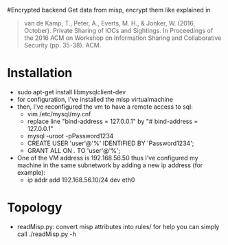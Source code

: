 #Encrypted backend
Get data from misp, encrypt them like explained in
> van de Kamp, T., Peter, A., Everts, M. H., & Jonker, W. (2016, October). Private Sharing of IOCs and Sightings. In Proceedings of the 2016 ACM on Workshop on Information Sharing and Collaborative Security (pp. 35-38). ACM.

# Installation

- sudo apt-get install libmysqlclient-dev
- for configuration, I've installed the misp virtualmachine
- then, I've reconfigured the vm to have a remote access to sql:
	- vim /etc/mysql/my.cnf
	- replace line "bind-address          = 127.0.0.1" by "# bind-address          = 127.0.0.1"
	- mysql -uroot -pPassword1234
	- CREATE USER 'user'@'%' IDENTIFIED BY 'Password1234';
	- GRANT ALL ON *.* TO 'user'@'%';
- One of the VM address is 192.168.56.50 thus I've configured my machine in the same subnetwork by adding a new ip address (for example):
	- ip addr add 192.168.56.10/24 dev eth0 


# Topology

- readMisp.py: convert misp attributes into rules/ for help you can simply call ./readMisp.py -h
